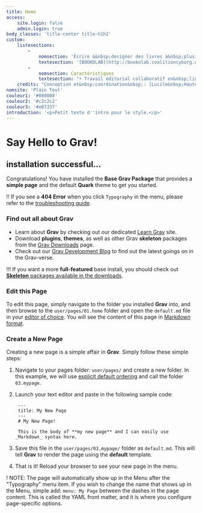 ```yaml
---
title: Home
access:
    site.login: false
    admin.login: true
body_classes: 'title-center title-h1h2'
custom:
    listesections:
        -
            nomsection: 'Écrire &&nbsp;designer des livres à&nbsp;plusieurs&nbsp;!'
            textesection: '[BOOKOLAB](http://bookolab.coalitioncyborg.org/) est un&nbsp;outil collaboratif permettant d''éditer et&nbsp;de&nbsp;mettre en&nbsp;forme des publications pour différents supports de&nbsp;lecture&nbsp;: version imprimable (PDF) & version écran (page web).'
        -
            nomsection: Caractéristiques
            textesection: "• Travail éditorial collaboratif en&nbsp;ligne\_: relecture et&nbsp;édition synchrone ou&nbsp;asynchrone<br>\n• Mise en&nbsp;forme graphique en&nbsp;ligne&nbsp;: feuilles de&nbsp;style par projet et&nbsp;par contribution<br>\n• Multiples formats d’exportation&nbsp;: site web statique + PDF<br>\n• Gestion de&nbsp;projets\_parallèles&nbsp;: configuration des droits d’accès par utilisateur<br>\n• Saisie en langage naturel&nbsp;: html ou&nbsp;markdown non prérequis<br>\n• Sauvegarde et&nbsp;versionnage automatisé&nbsp;: git"
    credits: "Conception et&nbsp;coordination&nbsp;: [Lucile&nbsp;Haute](http://lucilehaute.fr/) <br>\nDéveloppement et&nbsp;réalisation&nbsp;: [Arman&nbsp;Mohtadji](https://www.armansansd.net/) & [Benjamin&nbsp;Dumond](http://benjamindumond.fr/) ([Bonjour&nbsp;Monde](https://bonjourmonde.net/en))<br>\nCahier des charges&nbsp;: [Lucile&nbsp;Haute](http://lucilehaute.fr/) & [Quentin Juhel](https://juhel-quentin.fr/) <br>\nSystème de&nbsp;gestion de&nbsp;contenu&nbsp;: [GRAV](https://getgrav.org/)<br>\nLibrairie de mise en page PDF&nbsp;: [Paged.js](https://pagedjs.org/)<br>\nCode source du&nbsp;projet&nbsp;: [gitlab.com/armansansd/bookolab](https://gitlab.com/armansansd/bookolab)<br>\nRéalisé avec le&nbsp;soutien de&nbsp;: [Laboratoire Projekt](https://projekt.unimes.fr/bookolab/) & [Licence Design](https://lid.unimes.fr/projet-thematique-de-loption-design-et-cultures-numeriques-l3/) ([Université de&nbsp;Nîmes](https://unimes.fr)) "
nomsite: 'Plain Text'
couleur1: '#080808'
couleur2: '#c2c2c2'
couleur3: '#e07337'
introduction: '<p>Petit texte d''intro pour le style.</p>'
---
```


# Say Hello to Grav!
## installation successful...

Congratulations! You have installed the **Base Grav Package** that provides a **simple page** and the default **Quark** theme to get you started.

!! If you see a **404 Error** when you click `Typography` in the menu, please refer to the [troubleshooting guide](http://learn.getgrav.org/troubleshooting/page-not-found).

### Find out all about Grav

* Learn about **Grav** by checking out our dedicated [Learn Grav](http://learn.getgrav.org) site.
* Download **plugins**, **themes**, as well as other Grav **skeleton** packages from the [Grav Downloads](http://getgrav.org/downloads) page.
* Check out our [Grav Development Blog](http://getgrav.org/blog) to find out the latest goings on in the Grav-verse.

!!! If you want a more **full-featured** base install, you should check out [**Skeleton** packages available in the downloads](http://getgrav.org/downloads).

### Edit this Page

To edit this page, simply navigate to the folder you installed **Grav** into, and then browse to the `user/pages/01.home` folder and open the `default.md` file in your [editor of choice](http://learn.getgrav.org/basics/requirements).  You will see the content of this page in [Markdown format](http://learn.getgrav.org/content/markdown).

### Create a New Page

Creating a new page is a simple affair in **Grav**.  Simply follow these simple steps:

1. Navigate to your pages folder: `user/pages/` and create a new folder.  In this example, we will use [explicit default ordering](http://learn.getgrav.org/content/content-pages) and call the folder `03.mypage`.
2. Launch your text editor and paste in the following sample code:

        ---
        title: My New Page
        ---
        # My New Page!

        This is the body of **my new page** and I can easily use _Markdown_ syntax here.

3. Save this file in the `user/pages/03.mypage/` folder as `default.md`. This will tell **Grav** to render the page using the **default** template.
4. That is it! Reload your browser to see your new page in the menu.

! NOTE: The page will automatically show up in the Menu after the "Typography" menu item. If you wish to change the name that shows up in the Menu, simple add: `menu: My Page` between the dashes in the page content. This is called the YAML front matter, and it is where you configure page-specific options.

